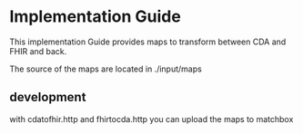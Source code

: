 # Implementation Guide

This implementation Guide provides maps to transform between CDA and FHIR and back.

The source of the maps are located in ./input/maps

## development

with cdatofhir.http and fhirtocda.http you can upload the maps to matchbox